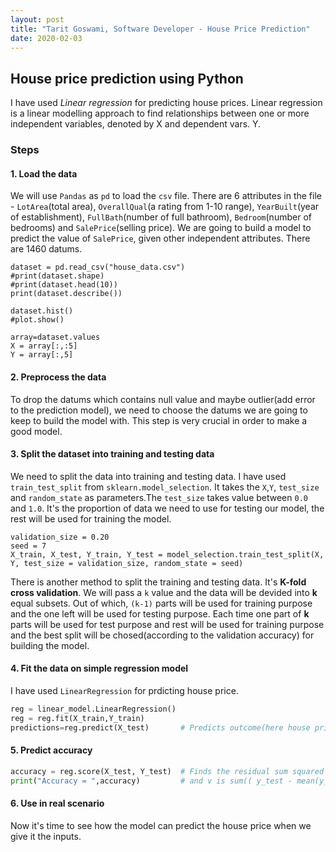 ```yaml
---
layout: post
title: "Tarit Goswami, Software Developer - House Price Prediction"
date: 2020-02-03
---
```


## House price prediction using Python
I have used *Linear regression* for predicting house prices. Linear regression is a linear modelling approach to find relationships between one or more independent variables, denoted by X and dependent vars. Y. 

### Steps 
#### 1. Load the data
We will use `Pandas` as `pd` to load the `csv` file. There are 6 attributes in the file - `LotArea`(total area), `OverallQual`(a rating from 1-10 range), `YearBuilt`(year of establishment), `FullBath`(number of full bathroom), `Bedroom`(number of bedrooms) and `SalePrice`(selling price). We are going to build a model to predict the value of `SalePrice`, given other independent attributes. There are 1460 datums. 

```
dataset = pd.read_csv("house_data.csv")
#print(dataset.shape)
#print(dataset.head(10))
print(dataset.describe())

dataset.hist()
#plot.show()

array=dataset.values
X = array[:,:5]
Y = array[:,5] 
```

#### 2. Preprocess the data
To drop the datums which contains null value and maybe outlier(add error to the prediction model), we need to choose the datums we are going to keep to build the model with. This step is very crucial in order to make a good model. 

#### 3. Split the dataset into training and testing data
We need to split the data into training and testing data. I have used `train_test_split` from `sklearn.model_selection`. It takes the `X`,`Y`, `test_size` and `random_state` as parameters.The `test_size` takes value between `0.0` and `1.0`. It's the proportion of data we need to use for testing our model, the rest will be used for training the model. 

```
validation_size = 0.20
seed = 7
X_train, X_test, Y_train, Y_test = model_selection.train_test_split(X, Y, test_size = validation_size, random_state = seed)
```

There is another method to split the training and testing data. It's **K-fold cross validation**. We will pass a `k` value and the data will be devided into **k** equal subsets. Out of which, `(k-1)` parts will be used for training purpose and the one left will be used for testing purpose. Each time one part of **k** parts will be used for test purpose and rest will be used for training purpose and the best split will be chosed(according to the validation accuracy) for building the model. 
#### 4. Fit the data on simple regression model 
I have used `LinearRegression` for prdicting house price. 
```python 3
reg = linear_model.LinearRegression()
reg = reg.fit(X_train,Y_train)
predictions=reg.predict(X_test)       # Predicts outcome(here house price) for the test dataset 
```
#### 5. Predict accuracy 
```python 3
accuracy = reg.score(X_test, Y_test)  # Finds the residual sum squared error, i.e; (1-u/v) where u = sum((y_test - y_pred)^2)
print("Accuracy = ",accuracy)         # and v is sum(( y_test - mean(y_test) )^2) 
```
#### 6. Use in real scenario
Now it's time to see how the model can predict the house price when we give it the inputs.

